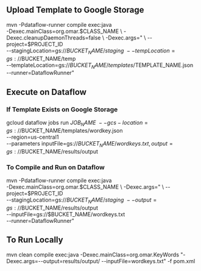 
## Upload Template to Google Storage
mvn -Pdataflow-runner compile exec:java \
-Dexec.mainClass=org.omar.$CLASS_NAME \
-Dexec.cleanupDaemonThreads=false \
-Dexec.args=" \
--project=$PROJECT_ID \
--stagingLocation=gs://$BUCKET_NAME/staging \
--tempLocation=gs://$BUCKET_NAME/temp \
--templateLocation=gs://$BUCKET_NAME/templates/$TEMPLATE_NAME.json \
--runner=DataflowRunner"

## Execute on Dataflow
### If Template Exists on Google Storage
gcloud dataflow jobs run $JOB_NAME \
--gcs-location=gs://$BUCKET_NAME/templates/wordkey.json \
--region=us-central1 \
--parameters inputFile=gs://$BUCKET_NAME/wordkeys.txt,output=gs://$BUCKET_NAME/results/output


### To Compile and Run on Dataflow
mvn -Pdataflow-runner compile exec:java \
      -Dexec.mainClass=org.omar.$CLASS_NAME \
      -Dexec.args=" \
      --project=$PROJECT_ID \
      --stagingLocation=gs://$BUCKET_NAME/staging  \
      --output=gs://$BUCKET_NAME/results/output \
      --inputFile=gs://$BUCKET_NAME/wordkeys.txt \
      --runner=DataflowRunner"
      
## To Run Locally
mvn clean compile exec:java -Dexec.mainClass=org.omar.KeyWords "-Dexec.args=--output=results/output/ --inputFile=wordkeys.txt" -f pom.xml

